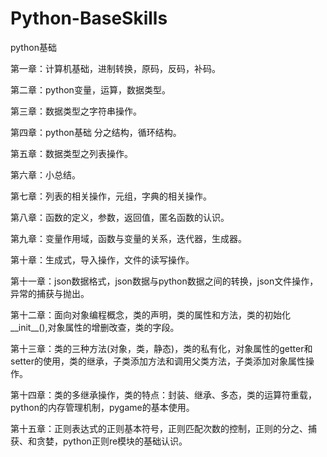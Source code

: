 # Python-BaseSkills

python基础


第一章：计算机基础，进制转换，原码，反码，补码。

第二章：python变量，运算，数据类型。

第三章：数据类型之字符串操作。

第四章：python基础 分之结构，循环结构。

第五章：数据类型之列表操作。

第六章：小总结。

第七章：列表的相关操作，元组，字典的相关操作。

第八章：函数的定义，参数，返回值，匿名函数的认识。

第九章：变量作用域，函数与变量的关系，迭代器，生成器。

第十章：生成式，导入操作，文件的读写操作。

第十一章：json数据格式，json数据与python数据之间的转换，json文件操作，异常的捕获与抛出。

第十二章：面向对象编程概念，类的声明，类的属性和方法，类的初始化__init__(),对象属性的增删改查，类的字段。

第十三章：类的三种方法(对象，类，静态)，类的私有化，对象属性的getter和setter的使用，类的继承，子类添加方法和调用父类方法，子类添加对象属性操作。

第十四章：类的多继承操作，类的特点：封装、继承、多态，类的运算符重载，python的内存管理机制，pygame的基本使用。

第十五章：正则表达式的正则基本符号，正则匹配次数的控制，正则的分之、捕获、和贪婪，python正则re模块的基础认识。